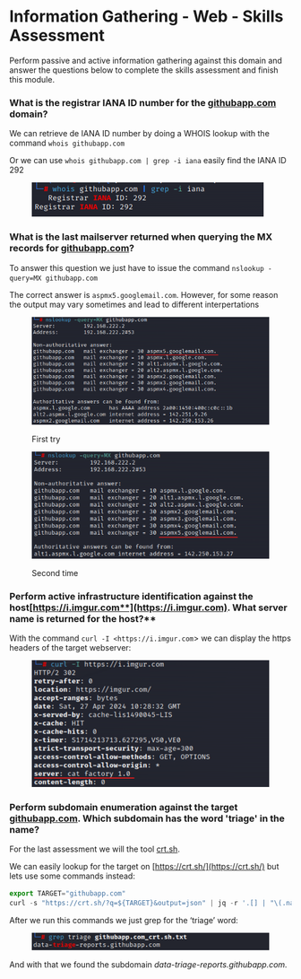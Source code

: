 # Information Gathering - Web - Skills Assessment

Perform passive and active information gathering against this domain and answer the questions below to complete the skills assessment and finish this module.

### **What is the registrar IANA ID number for the** [**githubapp.com**](http://githubapp.com/) **domain?**

We can retrieve de IANA ID number by doing a WHOIS lookup with the command `whois githubapp.com`

Or we can use `whois githubapp.com | grep -i iana` easily find the IANA ID 292

<figure><img src="../../.gitbook/assets/Screenshot 2024-04-27 105949.png" alt=""><figcaption></figcaption></figure>

### **What is the last mailserver returned when querying the MX records for** [**githubapp.com**](http://githubapp.com/)**?**

To answer this question we just have to issue the command `nslookup -query=MX githubapp.com`

The correct answer is `aspmx5.googlemail.com`. However, for some reason the output may vary sometimes and lead to different interpertations

<figure><img src="../../.gitbook/assets/Untitled(2).png" alt=""><figcaption><p>First try</p></figcaption></figure>

<figure><img src="../../.gitbook/assets/Untitled(3).png" alt=""><figcaption><p>Second time</p></figcaption></figure>

### **Perform active infrastructure identification against the host**[**https://i.imgur.com**](https://i.imgur.com)**. What server name is returned for the host?**

With the command `curl -I <https://i.imgur.com`> we can display the https headers of the target webserver:

<figure><img src="../../.gitbook/assets/Untitled(4).png" alt=""><figcaption></figcaption></figure>

### **Perform subdomain enumeration against the target** [**githubapp.com**](http://githubapp.com/)**. Which subdomain has the word 'triage' in the name?**

For the last assessment we will the tool [crt.sh](http://crt.sh).

We can easily lookup for the target on [https://crt.sh/](https://crt.sh/) but lets use some commands instead:

```javascript
export TARGET="githubapp.com"
curl -s "https://crt.sh/?q=${TARGET}&output=json" | jq -r '.[] | "\(.name_value)\n\(.common_name)"' | sort -u > "${TARGET}_crt.sh.txt"
```

After we run this commands we just grep for the ‘triage’ word:

<figure><img src="../../.gitbook/assets/Screenshot 2024-04-27 122632.png" alt=""><figcaption></figcaption></figure>

And with that we found the subdomain _data-triage-reports.githubapp.com._

